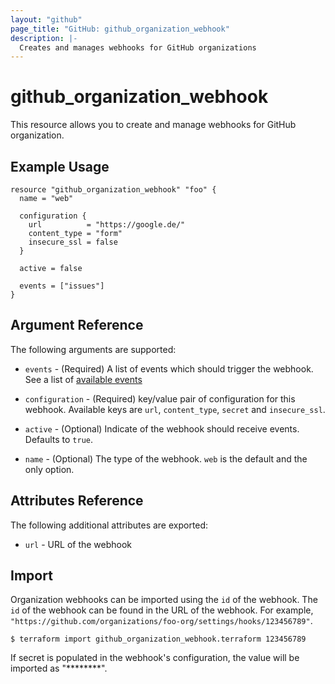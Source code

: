 ```yaml
---
layout: "github"
page_title: "GitHub: github_organization_webhook"
description: |-
  Creates and manages webhooks for GitHub organizations
---
```


# github_organization_webhook

This resource allows you to create and manage webhooks for GitHub organization.

## Example Usage

```hcl
resource "github_organization_webhook" "foo" {
  name = "web"

  configuration {
    url          = "https://google.de/"
    content_type = "form"
    insecure_ssl = false
  }

  active = false

  events = ["issues"]
}
```

## Argument Reference

The following arguments are supported:

* `events` - (Required) A list of events which should trigger the webhook. See a list of [available events](https://developer.github.com/v3/activity/events/types/)

* `configuration` - (Required) key/value pair of configuration for this webhook. Available keys are `url`, `content_type`, `secret` and `insecure_ssl`.

* `active` - (Optional) Indicate of the webhook should receive events. Defaults to `true`.

* `name` - (Optional) The type of the webhook. `web` is the default and the only option.

## Attributes Reference

The following additional attributes are exported:

* `url` - URL of the webhook

## Import

Organization webhooks can be imported using the `id` of the webhook.
The `id` of the webhook can be found in the URL of the webhook. For example, `"https://github.com/organizations/foo-org/settings/hooks/123456789"`.

```
$ terraform import github_organization_webhook.terraform 123456789
```

If secret is populated in the webhook's configuration, the value will be imported as "********".
